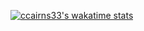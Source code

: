 [![ccairns33's wakatime stats](https://github-readme-stats.vercel.app/api/wakatime?username=ccairns33)](https://github.com/anuraghazra/github-readme-stats)

